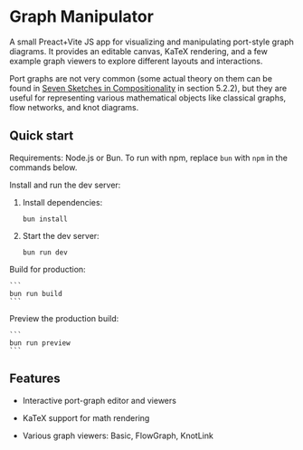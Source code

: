 # Graph Manipulator

A small Preact+Vite JS app for visualizing and manipulating port-style graph
diagrams. It provides an editable canvas, KaTeX rendering, and a few example
graph viewers to explore different layouts and interactions.

Port graphs are not very common (some actual theory on them can be found in
[Seven Sketches in Compositionality](https://arxiv.org/abs/1803.05316) in
section 5.2.2), but they are useful for representing various mathematical
objects like classical graphs, flow networks, and knot diagrams.

## Quick start

Requirements: Node.js or Bun. To run with npm, replace `bun` with `npm` in the
commands below.

Install and run the dev server:

1. Install dependencies:

    ```
    bun install
    ```

2. Start the dev server:

    ```
    bun run dev
    ```

Build for production:

    ```
    bun run build
    ```

Preview the production build:

    ```
    bun run preview
    ```

## Features

- Interactive port-graph editor and viewers

- KaTeX support for math rendering

- Various graph viewers: Basic, FlowGraph, KnotLink
